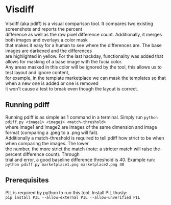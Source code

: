 # Visdiff
Visdiff (aka pdiff) is a visual comparison tool.  It compares two existing screenshots and reports the percent  
difference as well as the raw pixel difference count.  Additionally, it merges both images and overlays a color mask  
that makes it easy for a human to see where the differences are.  The base images are darkened and the differences  
are highlighted in yellow.
For the last hackday, functionality was added that allows for masking of a base image with the fucia color.  
Any areas masked in this color will be ignored by the tool, this allows us to test layout and ignore content,  
for example, in the template marketplace we can mask the templates so that when a new one is added or one is removed  
it won't cause a test to break even though the layout is correct.

## Running pdiff
Running pdiff is as simple as 1 command in a terminal.  Simply run `python pdiff.py <image1> <image1> <match-threshold>`  
where image1 and image2 are images of the same dimension and image format (comparing a .jpeg to a .png will fail).  
Additionally a match-threshold is required to tell pdiff how strict to be when when comparing the images.  The lower  
the number, the more strict the match (note: a stricter match will raise the percent difference count).  Through  
trial and error, a good baseline difference threshold is 40.
Example run:  
`python pdiff.py marketplace1.png marketplace2.png 40`

## Prerequisites
PIL is required by python to run this tool.
Install PIL thusly:  
`pip install PIL --allow-external PIL --allow-unverified PIL`


